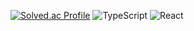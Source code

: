 [![Solved.ac Profile](http://mazassumnida.wtf/api/v2/generate_badge?boj=zxxv1245)](https://solved.ac/zxxv1245/)
![TypeScript](https://img.shields.io/badge/typescript-%23007ACC.svg?style=for-the-badge&logo=typescript&logoColor=white)
![React](https://img.shields.io/badge/react_native-%2320232a.svg?style=for-the-badge&logo=react&logoColor=%2361DAFB)
